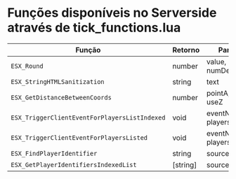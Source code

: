 # Funções disponíveis no Serverside através de **tick_functions.lua**

| Função     | Retorno | Parâmetros                                     | Descrição                                     |
|------------|---------|------------------------------------------------|------------------------------------------------
| `ESX_Round`    | number  | value, numDecimalPlaces                        |
| `ESX_StringHTMLSanitization`    | string  | text                        |
| `ESX_GetDistanceBetweenCoords`    | number  | pointA, pointB, useZ                        |
| `ESX_TriggerClientEventForPlayersListIndexed`    | void  | eventName, playersList, ...                        |
| `ESX_TriggerClientEventForPlayersListed`    | void  | eventName, playersList, ...                        |
| `ESX_FindPlayerIdentifier`    | string  | source, str                        |
| `ESX_GetPlayerIdentifiersIndexedList`    | [string]  | source                        |